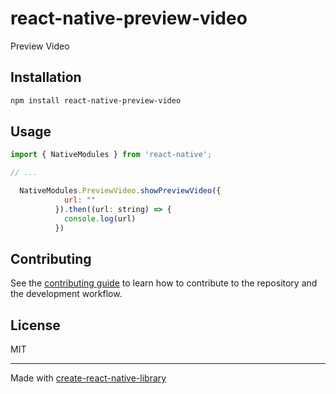# react-native-preview-video

Preview Video

## Installation

```sh
npm install react-native-preview-video
```

## Usage

```js
import { NativeModules } from 'react-native';

// ...

  NativeModules.PreviewVideo.showPreviewVideo({
            url: ""
          }).then((url: string) => {
            console.log(url)
          })
```

## Contributing

See the [contributing guide](CONTRIBUTING.md) to learn how to contribute to the repository and the development workflow.

## License

MIT

---

Made with [create-react-native-library](https://github.com/callstack/react-native-builder-bob)
